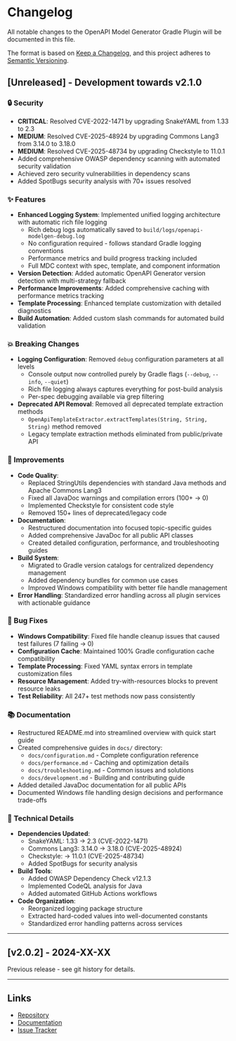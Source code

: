 # Changelog

All notable changes to the OpenAPI Model Generator Gradle Plugin will be documented in this file.

The format is based on [Keep a Changelog](https://keepachangelog.com/en/1.0.0/),
and this project adheres to [Semantic Versioning](https://semver.org/spec/v2.0.0.html).

## [Unreleased] - Development towards v2.1.0

### 🔒 Security

- **CRITICAL**: Resolved CVE-2022-1471 by upgrading SnakeYAML from 1.33 to 2.3
- **MEDIUM**: Resolved CVE-2025-48924 by upgrading Commons Lang3 from 3.14.0 to 3.18.0
- **MEDIUM**: Resolved CVE-2025-48734 by upgrading Checkstyle to 11.0.1
- Added comprehensive OWASP dependency scanning with automated security validation
- Achieved zero security vulnerabilities in dependency scans
- Added SpotBugs security analysis with 70+ issues resolved

### ✨ Features

- **Enhanced Logging System**: Implemented unified logging architecture with automatic rich file logging
  - Rich debug logs automatically saved to `build/logs/openapi-modelgen-debug.log`
  - No configuration required - follows standard Gradle logging conventions
  - Performance metrics and build progress tracking included
  - Full MDC context with spec, template, and component information
- **Version Detection**: Added automatic OpenAPI Generator version detection with multi-strategy fallback
- **Performance Improvements**: Added comprehensive caching with performance metrics tracking
- **Template Processing**: Enhanced template customization with detailed diagnostics
- **Build Automation**: Added custom slash commands for automated build validation

### 💥 Breaking Changes

- **Logging Configuration**: Removed `debug` configuration parameters at all levels
  - Console output now controlled purely by Gradle flags (`--debug`, `--info`, `--quiet`)
  - Rich file logging always captures everything for post-build analysis
  - Per-spec debugging available via grep filtering
- **Deprecated API Removal**: Removed all deprecated template extraction methods
  - `OpenApiTemplateExtractor.extractTemplates(String, String, String)` method removed
  - Legacy template extraction methods eliminated from public/private API

### 🔧 Improvements

- **Code Quality**:
  - Replaced StringUtils dependencies with standard Java methods and Apache Commons Lang3
  - Fixed all JavaDoc warnings and compilation errors (100+ → 0)
  - Implemented Checkstyle for consistent code style
  - Removed 150+ lines of deprecated/legacy code
- **Documentation**:
  - Restructured documentation into focused topic-specific guides
  - Added comprehensive JavaDoc for all public API classes
  - Created detailed configuration, performance, and troubleshooting guides
- **Build System**:
  - Migrated to Gradle version catalogs for centralized dependency management
  - Added dependency bundles for common use cases
  - Improved Windows compatibility with better file handle management
- **Error Handling**: Standardized error handling across all plugin services with actionable guidance

### 🐛 Bug Fixes

- **Windows Compatibility**: Fixed file handle cleanup issues that caused test failures (7 failing → 0)
- **Configuration Cache**: Maintained 100% Gradle configuration cache compatibility
- **Template Processing**: Fixed YAML syntax errors in template customization files
- **Resource Management**: Added try-with-resources blocks to prevent resource leaks
- **Test Reliability**: All 247+ test methods now pass consistently

### 📚 Documentation

- Restructured README.md into streamlined overview with quick start guide
- Created comprehensive guides in `docs/` directory:
  - `docs/configuration.md` - Complete configuration reference
  - `docs/performance.md` - Caching and optimization details
  - `docs/troubleshooting.md` - Common issues and solutions
  - `docs/development.md` - Building and contributing guide
- Added detailed JavaDoc documentation for all public APIs
- Documented Windows file handling design decisions and performance trade-offs

### 🔧 Technical Details

- **Dependencies Updated**:
  - SnakeYAML: 1.33 → 2.3 (CVE-2022-1471)
  - Commons Lang3: 3.14.0 → 3.18.0 (CVE-2025-48924)
  - Checkstyle: → 11.0.1 (CVE-2025-48734)
  - Added SpotBugs for security analysis
- **Build Tools**:
  - Added OWASP Dependency Check v12.1.3
  - Implemented CodeQL analysis for Java
  - Added automated GitHub Actions workflows
- **Code Organization**:
  - Reorganized logging package structure
  - Extracted hard-coded values into well-documented constants
  - Standardized error handling patterns across services

---

## [v2.0.2] - 2024-XX-XX

Previous release - see git history for details.

---

## Links

- [Repository](https://github.com/guidedbyte-technologies/openapi-modelgen)
- [Documentation](docs/)
- [Issue Tracker](https://github.com/guidedbyte-technologies/openapi-modelgen/issues)

